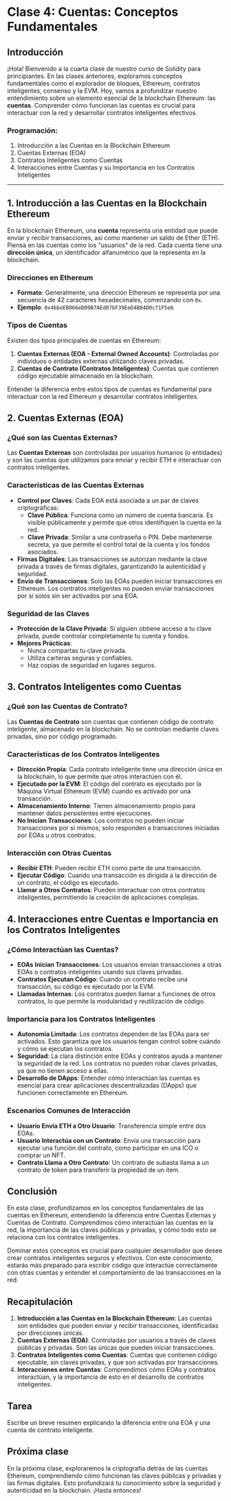 # Clase 4: **Cuentas: Conceptos Fundamentales**

## Introducción

¡Hola! Bienvenido a la cuarta clase de nuestro curso de Solidity para principiantes. En las clases anteriores, exploramos conceptos fundamentales como el explorador de bloques, Ethereum, contratos inteligentes, consenso y la EVM. Hoy, vamos a profundizar nuestro entendimiento sobre un elemento esencial de la blockchain Ethereum: las **cuentas**. Comprender cómo funcionan las cuentas es crucial para interactuar con la red y desarrollar contratos inteligentes efectivos.

### Programación:

1. Introducción a las Cuentas en la Blockchain Ethereum
2. Cuentas Externas (EOA)
3. Contratos Inteligentes como Cuentas
4. Interacciones entre Cuentas y su Importancia en los Contratos Inteligentes

---

## 1. Introducción a las Cuentas en la Blockchain Ethereum

En la blockchain Ethereum, una **cuenta** representa una entidad que puede enviar y recibir transacciones, así como mantener un saldo de Ether (ETH). Piensa en las cuentas como los "usuarios" de la red. Cada cuenta tiene una **dirección única**, un identificador alfanumérico que la representa en la blockchain.

### Direcciones en Ethereum

- **Formato**: Generalmente, una dirección Ethereum se representa por una secuencia de 42 caracteres hexadecimales, comenzando con `0x`.
- **Ejemplo**: `0x4bbeEB066eD09B7AEd07bF39EeD4B84D0c71F5e6`

### Tipos de Cuentas

Existen dos tipos principales de cuentas en Ethereum:

1. **Cuentas Externas (EOA - External Owned Accounts)**: Controladas por individuos o entidades externas utilizando claves privadas.
2. **Cuentas de Contrato (Contratos Inteligentes)**: Cuentas que contienen código ejecutable almacenado en la blockchain.

Entender la diferencia entre estos tipos de cuentas es fundamental para interactuar con la red Ethereum y desarrollar contratos inteligentes.

## 2. Cuentas Externas (EOA)

### ¿Qué son las Cuentas Externas?

Las **Cuentas Externas** son controladas por usuarios humanos (o entidades) y son las cuentas que utilizamos para enviar y recibir ETH e interactuar con contratos inteligentes.

### Características de las Cuentas Externas

- **Control por Claves**: Cada EOA está asociada a un par de claves criptográficas:
  - **Clave Pública**: Funciona como un número de cuenta bancaria. Es visible públicamente y permite que otros identifiquen la cuenta en la red.
  - **Clave Privada**: Similar a una contraseña o PIN. Debe mantenerse secreta, ya que permite el control total de la cuenta y los fondos asociados.
- **Firmas Digitales**: Las transacciones se autorizan mediante la clave privada a través de firmas digitales, garantizando la autenticidad y seguridad.
- **Envío de Transacciones**: Solo las EOAs pueden iniciar transacciones en Ethereum. Los contratos inteligentes no pueden enviar transacciones por sí solos sin ser activados por una EOA.

### Seguridad de las Claves

- **Protección de la Clave Privada**: Si alguien obtiene acceso a tu clave privada, puede controlar completamente tu cuenta y fondos.
- **Mejores Prácticas**:
  - Nunca compartas tu clave privada.
  - Utiliza carteras seguras y confiables.
  - Haz copias de seguridad en lugares seguros.

## 3. Contratos Inteligentes como Cuentas

### ¿Qué son las Cuentas de Contrato?

Las **Cuentas de Contrato** son cuentas que contienen código de contrato inteligente, almacenado en la blockchain. No se controlan mediante claves privadas, sino por código programado.

### Características de los Contratos Inteligentes

- **Dirección Propia**: Cada contrato inteligente tiene una dirección única en la blockchain, lo que permite que otros interactúen con él.
- **Ejecutado por la EVM**: El código del contrato es ejecutado por la Máquina Virtual Ethereum (EVM) cuando es activado por una transacción.
- **Almacenamiento Interno**: Tienen almacenamiento propio para mantener datos persistentes entre ejecuciones.
- **No Inician Transacciones**: Los contratos no pueden iniciar transacciones por sí mismos; solo responden a transacciones iniciadas por EOAs u otros contratos.

### Interacción con Otras Cuentas

- **Recibir ETH**: Pueden recibir ETH como parte de una transacción.
- **Ejecutar Código**: Cuando una transacción es dirigida a la dirección de un contrato, el código es ejecutado.
- **Llamar a Otros Contratos**: Pueden interactuar con otros contratos inteligentes, permitiendo la creación de aplicaciones complejas.

## 4. Interacciones entre Cuentas e Importancia en los Contratos Inteligentes

### ¿Cómo Interactúan las Cuentas?

- **EOAs Inician Transacciones**: Los usuarios envían transacciones a otras EOAs o contratos inteligentes usando sus claves privadas.
- **Contratos Ejecutan Código**: Cuando un contrato recibe una transacción, su código es ejecutado por la EVM.
- **Llamadas Internas**: Los contratos pueden llamar a funciones de otros contratos, lo que permite la modularidad y reutilización de código.

### Importancia para los Contratos Inteligentes

- **Autonomía Limitada**: Los contratos dependen de las EOAs para ser activados. Esto garantiza que los usuarios tengan control sobre cuándo y cómo se ejecutan los contratos.
- **Seguridad**: La clara distinción entre EOAs y contratos ayuda a mantener la seguridad de la red. Los contratos no pueden robar claves privadas, ya que no tienen acceso a ellas.
- **Desarrollo de DApps**: Entender cómo interactúan las cuentas es esencial para crear aplicaciones descentralizadas (DApps) que funcionen correctamente en Ethereum.

### Escenarios Comunes de Interacción

- **Usuario Envía ETH a Otro Usuario**: Transferencia simple entre dos EOAs.
- **Usuario Interactúa con un Contrato**: Envía una transacción para ejecutar una función del contrato, como participar en una ICO o comprar un NFT.
- **Contrato Llama a Otro Contrato**: Un contrato de subasta llama a un contrato de token para transferir la propiedad de un ítem.

## Conclusión

En esta clase, profundizamos en los conceptos fundamentales de las cuentas en Ethereum, entendiendo la diferencia entre Cuentas Externas y Cuentas de Contrato. Comprendimos cómo interactúan las cuentas en la red, la importancia de las claves públicas y privadas, y cómo todo esto se relaciona con los contratos inteligentes.

Dominar estos conceptos es crucial para cualquier desarrollador que desee crear contratos inteligentes seguros y efectivos. Con este conocimiento, estarás más preparado para escribir código que interactúe correctamente con otras cuentas y entender el comportamiento de las transacciones en la red.

## Recapitulación

1. **Introducción a las Cuentas en la Blockchain Ethereum**: Las cuentas son entidades que pueden enviar y recibir transacciones, identificadas por direcciones únicas.
2. **Cuentas Externas (EOA)**: Controladas por usuarios a través de claves públicas y privadas. Son las únicas que pueden iniciar transacciones.
3. **Contratos Inteligentes como Cuentas**: Cuentas que contienen código ejecutable, sin claves privadas, y que son activadas por transacciones.
4. **Interacciones entre Cuentas**: Comprendimos cómo EOAs y contratos interactúan, y la importancia de esto en el desarrollo de contratos inteligentes.

## Tarea
Escribe un breve resumen explicando la diferencia entre una EOA y una cuenta de contrato inteligente.

## Próxima clase

En la próxima clase, exploraremos la criptografía detrás de las cuentas Ethereum, comprendiendo cómo funcionan las claves públicas y privadas y las firmas digitales. Esto profundizará tu conocimiento sobre la seguridad y autenticidad en la blockchain. ¡Hasta entonces!